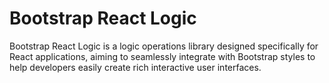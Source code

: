 # Bootstrap React Logic

Bootstrap React Logic is a logic operations library designed specifically for React applications, aiming to seamlessly integrate with Bootstrap styles to help developers easily create rich interactive user interfaces.

